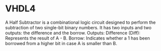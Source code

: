# VHDL4
A Half Subtractor is a combinational logic circuit designed to perform the subtraction of two single-bit binary numbers. It has two inputs and two outputs: the difference and the borrow. Outputs:  Difference (Diff): Represents the result of A - B. Borrow: Indicates whether a 1 has been borrowed from a higher bit in case A is smaller than B.
